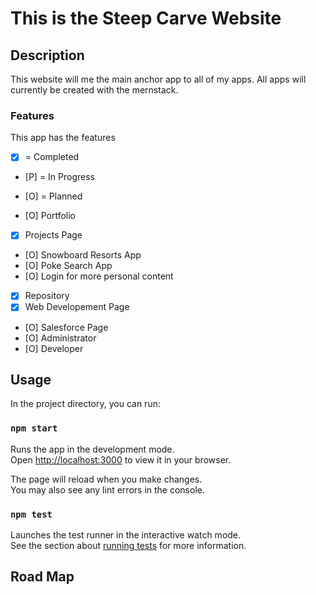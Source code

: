 # This is the Steep Carve Website

## Description
This website will me the main anchor app to all of my apps.
All apps will currently be created with the mernstack.

### Features
This app has the features
- [x] = Completed
- [P] = In Progress 
- [O] = Planned

- [O] Portfolio
- [X] Projects Page
 - [O] Snowboard Resorts App
 - [O] Poke Search App
- [O] Login for more personal content
- [x] Repository
 - [x] Web Developement Page
 - [O] Salesforce Page
  - [O] Administrator
  - [O] Developer


## Usage
In the project directory, you can run:

### `npm start`

Runs the app in the development mode.\
Open [http://localhost:3000](http://localhost:3000) to view it in your browser.

The page will reload when you make changes.\
You may also see any lint errors in the console.

### `npm test`

Launches the test runner in the interactive watch mode.\
See the section about [running tests](https://facebook.github.io/create-react-app/docs/running-tests) for more information.


## Road Map



